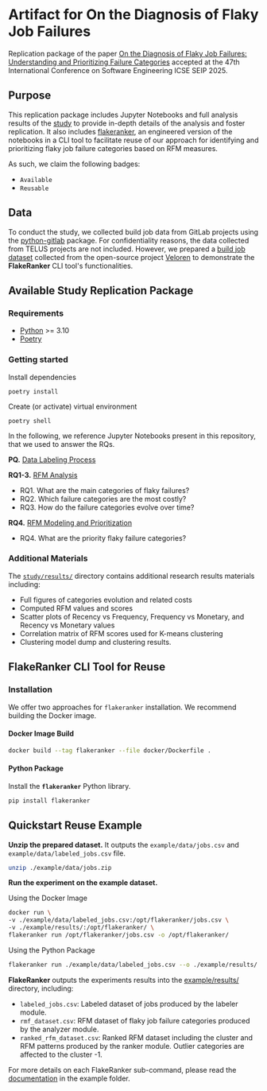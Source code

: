 # Artifact for On the Diagnosis of Flaky Job Failures

Replication package of the paper [On the Diagnosis of Flaky Job Failures:
Understanding and Prioritizing Failure Categories](./PAPER.pdf) accepted at the 47th International Conference on Software Engineering ICSE SEIP 2025.

## Purpose

This replication package includes Jupyter Notebooks and full analysis results of the [study](./study/) to provide in-depth details of the analysis and foster replication. It also includes [flakeranker](./src/flakeranker/), an engineered version of the notebooks in a CLI tool to facilitate reuse of our approach for identifying and prioritizing flaky job failure categories based on RFM measures.

As such, we claim the following badges:

- `Available`
- `Reusable`

## Data

To conduct the study, we collected build job data from GitLab projects using the [python-gitlab](https://python-gitlab.readthedocs.io/en/stable/) package. For confidentiality reasons, the data collected from TELUS projects are not included. However, we prepared a [build job dataset](./example/data/) collected from the open-source project [Veloren](https://gitlab.com/veloren/veloren) to demonstrate the **FlakeRanker** CLI tool's functionalities.

## Available Study Replication Package

### Requirements

- [Python](https://www.python.org/downloads/) >= 3.10
- [Poetry](https://python-poetry.org/)

### Getting started

Install dependencies

```script
poetry install
```

Create (or activate) virtual environment

```script
poetry shell
```

In the following, we reference Jupyter Notebooks present in this repository, that we used to answer the RQs.

**PQ.** [Data Labeling Process](./study/data_labeling_process/02_failure_categories_labeling.ipynb)

**RQ1-3.** [RFM Analysis](./study/rfm_analysis/03_label_prioritization.ipynb)

- RQ1. What are the main categories of flaky failures?
- RQ2. Which failure categories are the most costly?
- RQ3. How do the failure categories evolve over time?

**RQ4.** [RFM Modeling and Prioritization](./study/rfm_prioritization/04_categories_rfm_prioritization.ipynb)

- RQ4. What are the priority flaky failure categories?

### Additional Materials

The [`study/results/`](./study/results/) directory contains additional research results materials including:

- Full figures of categories evolution and related costs
- Computed RFM values and scores
- Scatter plots of Recency vs Frequency, Frequency vs Monetary, and Recency vs Monetary values
- Correlation matrix of RFM scores used for K-means clustering
- Clustering model dump and clustering results.

## FlakeRanker CLI Tool for Reuse

### Installation

We offer two approaches for `flakeranker` installation. We recommend building the Docker image.

#### Docker Image Build

```sh
docker build --tag flakeranker --file docker/Dockerfile .
```

#### Python Package

Install the **`flakeranker`** Python library.

```sh
pip install flakeranker
```

## Quickstart Reuse Example

**Unzip the prepared dataset.** It outputs the `example/data/jobs.csv` and `example/data/labeled_jobs.csv` file.

```sh
unzip ./example/data/jobs.zip
```

**Run the experiment on the example dataset.**

Using the Docker Image

```sh
docker run \
-v ./example/data/labeled_jobs.csv:/opt/flakeranker/jobs.csv \
-v ./example/results/:/opt/flakeranker/ \
flakeranker run /opt/flakeranker/jobs.csv -o /opt/flakeranker/
```

Using the Python Package

```sh
flakeranker run ./example/data/labeled_jobs.csv --o ./example/results/
```

**FlakeRanker** outputs the experiments results into the [example/results/](example/results/) directory, including:

- `labeled_jobs.csv`: Labeled dataset of jobs produced by the labeler module.
- `rmf_dataset.csv`: RFM dataset of flaky job failure categories produced by the analyzer module.
- `ranked_rfm_dataset.csv`: Ranked RFM dataset including the cluster and RFM patterns produced by the ranker module. Outlier categories are affected to the cluster -1.

For more details on each FlakeRanker sub-command, please read the [documentation](./example/README.md) in the example folder.

